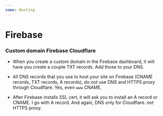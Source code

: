 ```yaml
---
name: Hosting
---
```


# Firebase

### Custom domain Firebase Cloudflare

* When you create a custom domain in the Firebase dashboard, it will have you create a couple TXT records. Add those to your DNS.

* All DNS records that you use to host your site on Firebase (CNAME records, TXT records, A records), do *not* use DNS and HTTPS proxy through Cloudflare. Yes, even `www` CNAME.

* After Firebase installs SSL cert, it will ask you to install an A record or CNAME. I go with A record. And again, DNS only for Cloudflare. *not* HTTPS proxy.
